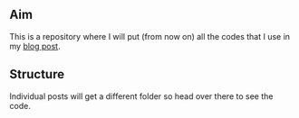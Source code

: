## Aim

This is a repository where I will put (from now on) all the codes that I use in my [blog post](https://biologyforfun.wordpress.com).

## Structure

Individual posts will get a different folder so head over there to see the code.
